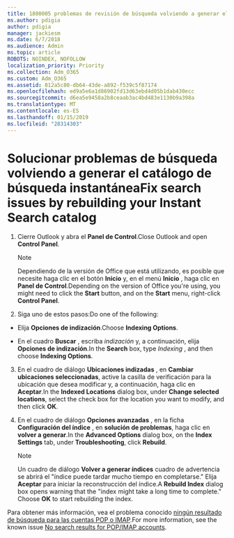 ```yaml
---
title: 1800005 problemas de revisión de búsqueda volviendo a generar el catálogo de búsqueda instantánea
ms.author: pdigia
author: pdigia
manager: jackiesm
ms.date: 6/7/2018
ms.audience: Admin
ms.topic: article
ROBOTS: NOINDEX, NOFOLLOW
localization_priority: Priority
ms.collection: Adm_O365
ms.custom: Adm_O365
ms.assetid: 812a5c80-db64-43de-a892-f539c5f87174
ms.openlocfilehash: ed9a5e6a1d86902fd13d63ebd4d05b1dab430ecc
ms.sourcegitcommit: d6ea5e9458a2b8ceaab3ac4bd483e1130b9a398a
ms.translationtype: MT
ms.contentlocale: es-ES
ms.lasthandoff: 01/15/2019
ms.locfileid: "28314303"
---
```

# <a name="fix-search-issues-by-rebuilding-your-instant-search-catalog"></a><span data-ttu-id="9a72c-102">Solucionar problemas de búsqueda volviendo a generar el catálogo de búsqueda instantánea</span><span class="sxs-lookup"><span data-stu-id="9a72c-102">Fix search issues by rebuilding your Instant Search catalog</span></span>

1. <span data-ttu-id="9a72c-103">Cierre Outlook y abra el **Panel de Control**.</span><span class="sxs-lookup"><span data-stu-id="9a72c-103">Close Outlook and open **Control Panel**.</span></span>
    
    > [!NOTE]
    > <span data-ttu-id="9a72c-104">Dependiendo de la versión de Office que está utilizando, es posible que necesite haga clic en el botón **Inicio** y, en el menú **Inicio** , haga clic en **Panel de Control**.</span><span class="sxs-lookup"><span data-stu-id="9a72c-104">Depending on the version of Office you're using, you might need to click the **Start** button, and on the **Start** menu, right-click **Control Panel**.</span></span> 
  
2. <span data-ttu-id="9a72c-105">Siga uno de estos pasos:</span><span class="sxs-lookup"><span data-stu-id="9a72c-105">Do one of the following:</span></span>
    
  - <span data-ttu-id="9a72c-106">Elija **Opciones de indización**.</span><span class="sxs-lookup"><span data-stu-id="9a72c-106">Choose **Indexing Options**.</span></span>
    
  - <span data-ttu-id="9a72c-107">En el cuadro **Buscar** , escriba *indización* y, a continuación, elija **Opciones de indización**.</span><span class="sxs-lookup"><span data-stu-id="9a72c-107">In the **Search** box, type  *Indexing*  , and then choose **Indexing Options**.</span></span>
    
3. <span data-ttu-id="9a72c-108">En el cuadro de diálogo **Ubicaciones indizadas** , en **Cambiar ubicaciones seleccionadas**, active la casilla de verificación para la ubicación que desea modificar y, a continuación, haga clic en **Aceptar**.</span><span class="sxs-lookup"><span data-stu-id="9a72c-108">In the **Indexed Locations** dialog box, under **Change selected locations**, select the check box for the location you want to modify, and then click **OK**.</span></span>
    
4. <span data-ttu-id="9a72c-109">En el cuadro de diálogo **Opciones avanzadas** , en la ficha **Configuración del índice** , en **solución de problemas**, haga clic en **volver a generar**.</span><span class="sxs-lookup"><span data-stu-id="9a72c-109">In the **Advanced Options** dialog box, on the **Index Settings** tab, under **Troubleshooting**, click **Rebuild**.</span></span>
    
    > [!NOTE]
    > <span data-ttu-id="9a72c-p101">Un cuadro de diálogo **Volver a generar índices** cuadro de advertencia se abrirá el "índice puede tardar mucho tiempo en completarse." Elija **Aceptar** para iniciar la reconstrucción del índice.</span><span class="sxs-lookup"><span data-stu-id="9a72c-p101">A **Rebuild Index** dialog box opens warning that the "index might take a long time to complete." Choose **OK** to start rebuilding the index.</span></span> 
  
<span data-ttu-id="9a72c-112">Para obtener más información, vea el problema conocido [ningún resultado de búsqueda para las cuentas POP o IMAP](https://support.office.com/article/51c9d2c7-a3db-4358-afdf-50d3a9e57039.aspx).</span><span class="sxs-lookup"><span data-stu-id="9a72c-112">For more information, see the known issue [No search results for POP/IMAP accounts](https://support.office.com/article/51c9d2c7-a3db-4358-afdf-50d3a9e57039.aspx).</span></span>
  

